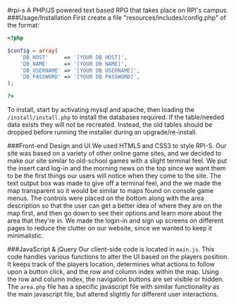 #rpi-s
A PHP/JS powered text based RPG that takes place on RPI's campus.
###Usage/Installation
First create a file "resources/includes/config.php" of the format:
````php
<?php

$config = array(
    'DB_HOST'     => '[YOUR DB HOST]',
    'DB_NAME'	  => '[YOUR DB NAME]',
    'DB_USERNAME' => '[YOUR DB USERNAME]',
    'DB_PASSWORD' => '[YOUR DB PASSWORD]',
);

?>
````
To install, start by activating mysql and apache, then loading the `/install/install.php` to install the databases required. If the table/needed data exists they will not be recreated. Instead, the old tables should be dropped before running the installer during an upgrade/re-install.


###Front-end Design and UI
We used HTML5 and CSS3 to style RPI-S. Our site was based on a variety of other online game sites, and we decided to make our site similar to old-school games with a slight terminal feel. We put the insert card log-in and the morning news on the top since we want them to be the first things our users will notice when they come to the site. The text output box was made to give off a terminal feel, and the we made the map transparent so it would be similar to maps found on console game menus. The controls were placed on the bottom along with the area description so that the user can get a better idea of where they are on the map first, and then go down to see their options and learn more about the area that they're in. We made the login-in and sign up screens on different pages to reduce the clutter on our website, since we wanted to keep it minimalistic.


###JavaScript & jQuery
Our client-side code is located in `main.js`. This code handles various functions to alter the UI based on the players position. It keeps track of the players location, determines what actions to follow upon a button click, and the row and column index within the map. Using the row and column index, the navigation buttons are set visible or hidden. The `area.php` file has a specific javascript file with similar functionality as the main javascript file, but altered slightly for different user interactions. 